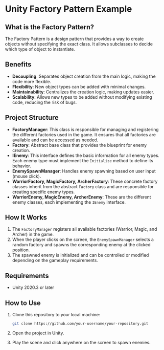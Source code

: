 # Unity Factory Pattern Example

## What is the Factory Pattern?
The Factory Pattern is a design pattern that provides a way to create objects without specifying the exact class. It allows subclasses to decide which type of object to instantiate.
    
## Benefits

- **Decoupling**: Separates object creation from the main logic, making the code more flexible.
- **Flexibility**: New object types can be added with minimal changes.
- **Maintainability**: Centralizes the creation logic, making updates easier.
- **Scalability**: Allows new types to be added without modifying existing code, reducing the risk of bugs.

## Project Structure
- **FactoryManager**: This class is responsible for managing and registering the different factories used in the game. It ensures that all factories are available and can be accessed as needed.
- **Factory**: Abstract base class that provides the blueprint for enemy creation.
- **IEnemy**: This interface defines the basic information for all enemy types. Each enemy type must implement the `Initialize` method to define its behavior.
- **EnemySpawnManager**: Handles enemy spawning based on user input (mouse click).
- **WarriorFactory, MagicFactory, ArcherFactory**: These concrete factory classes inherit from the abstract `Factory` class and are responsible for creating specific enemy types.
- **WarriorEnemy, MagicEnemy, ArcherEnemy**: These are the different enemy classes, each implementing the `IEnemy` interface.

## How It Works
1. The `FactoryManager` registers all available factories (Warrior, Magic, and Archer) in the game.
2. When the player clicks on the screen, the `EnemySpawnManager` selects a random factory and spawns the corresponding enemy at the clicked position.
3. The spawned enemy is initialized and can be controlled or modified depending on the gameplay requirements.

## Requirements
- Unity 2020.3 or later

## How to Use

1. Clone this repository to your local machine:
    ```bash
    git clone https://github.com/your-username/your-repository.git
    ```

2. Open the project in Unity.

3. Play the scene and click anywhere on the screen to spawn enemies.

